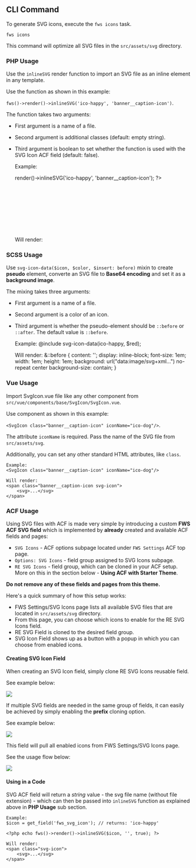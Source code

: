 ## CLI Command

To generate SVG icons, execute the `fws icons` task.

    fws icons

This command will optimize all SVG files in the `src/assets/svg` directory.

### PHP Usage

Use the `inlineSVG` render function to import an SVG file as an inline element in any template.

Use the function as shown in this example:

 `fws()->render()->inlineSVG('ico-happy', 'banner__caption-icon')`.

The function takes two arguments:

- First argument is a name of a file.
- Second argument is additional classes (default: empty string).
- Third argument is boolean to set whether the function is used with the SVG Icon ACF field (default: false).


    Example:
    <?php echo fws()->render()->inlineSVG('ico-happy', 'banner__caption-icon'); ?>

    Will render:
    <span class="banner__caption-icon svg-icon">
        <svg>...</svg>
    </span>

### SCSS Usage
Use `svg-icon-data($icon, $color, $insert: before)` mixin to create **pseudo** element, converte an SVG file to **Base64 encoding** and set it as a **background image**.

The mixing takes three arguments:

- First argument is a name of a file.
- Second argument is a color of an icon.
- Third argument is whether the pseudo-element should be `::before` or `::after`. The default value is `::before`.


    Example:
    @include svg-icon-data(ico-happy, $red);

    Will render:
    &::before {
        content: '';
        display: inline-block;
        font-size: 1em;
        width: 1em;
        height: 1em;
        background: url("data:image/svg+xml...") no-repeat center
        background-size: contain;
    }

### Vue Usage

Import SvgIcon.vue file like any other component from `src/vue/components/base/SvgIcon/SvgIcon.vue`.

Use component as shown in this example:

 `<SvgIcon class="banner__caption-icon" iconName="ico-dog"/>`.

The attribute `iconName` is required. Pass the name of the SVG file from `src/assets/svg`.

Additionally, you can set any other standard HTML attributes, like `class`.

    Example:
    <SvgIcon class="banner__caption-icon" iconName="ico-dog"/>

    Will render:
    <span class="banner__caption-icon svg-icon">
        <svg>...</svg>
    </span>

### ACF Usage

Using SVG files with ACF is made very simple by introducing a custom **FWS ACF SVG field** which is implemented by **already** created and available ACF fields and pages:
 - `SVG Icons` - ACF options subpage located under `FWS Settings` ACF top page.
 - `Options: SVG Icons` - field group assigned to SVG Icons subpage.
 - `RE SVG Icons` - field group, which can be cloned in your ACF setup. More on this in the section below - **Using ACF with Starter Theme**.

**Do not remove any of these fields and pages from this theme.**

Here's a quick summary of how this setup works:

- FWS Settings/SVG Icons page lists all available SVG files that are located in `src/assets/svg` directory.
- From this page, you can choose which icons to enable for the RE SVG Icons field.
- RE SVG Field is cloned to the desired field group.
- SVG Icon Field shows up as a button with a popup in which you can choose from enabled icons.

#### Creating SVG Icon Field

When creating an SVG Icon field, simply clone RE SVG Icons reusable field.

See example below:

![](http://fwsinternaladm.wpengine.com/wp-content/uploads/2020/12/svgAcfClone.png)

If multiple SVG fields are needed in the same group of fields, it can easily be achieved by simply enabling the **prefix** cloning option.

See example below:

![](http://fwsinternaladm.wpengine.com/wp-content/uploads/2020/12/svgAcfCloneDouble.png)

This field will pull all enabled icons from FWS Settings/SVG Icons page.

See the usage flow below:


![](http://fwsinternaladm.wpengine.com/wp-content/uploads/2020/12/acfSvg.gif)

#### Using in a Code

SVG ACF field will return a *string* value - the svg file name (without file extension) - which can then be passed into `inlineSVG` function as explained above in **PHP Usage** sub section.

    Example:
    $icon = get_field('fws_svg_icon'); // returns: 'ico-happy'

    <?php echo fws()->render()->inlineSVG($icon, '', true); ?>

    Will render:
    <span class="svg-icon">
        <svg>...</svg>
    </span>

